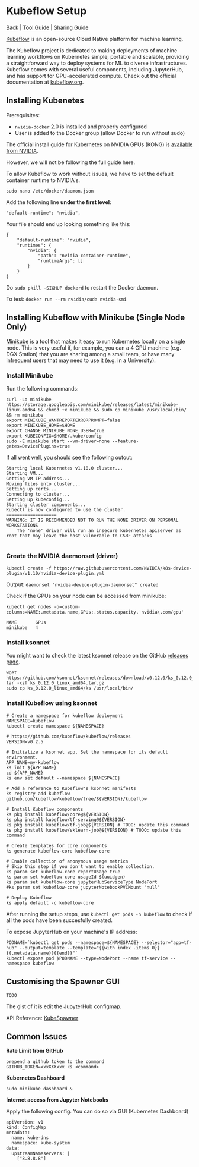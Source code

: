# Kubeflow Setup

[Back](README.md) | [Tool Guide](nvidia-tools.md) | [Sharing Guide](sharing.md)

[Kubeflow](https://github.com/kubeflow/kubeflow) is an open-source Cloud Native platform for machine learning. 

The Kubeflow project is dedicated to making deployments of machine learning workflows on Kubernetes simple, portable and scalable, providing a straightforward way to deploy systems for ML to diverse infrastructures. Kubeflow comes with several useful components, including JupyterHub, and has support for GPU-accelerated compute. Check out the official documentation at [kubeflow.org](http://kubeflow.org/).

## Installing Kubenetes

Prerequisites:

* `nvidia-docker` 2.0 is installed and properly configured
* User is added to the Docker group (allow Docker to run without sudo)

The official install guide for Kubernetes on NVIDIA GPUs (KONG) is [available from NVIDIA](https://docs.nvidia.com/datacenter/kubernetes-intall-guide/index.html).

However, we will not be following the full guide here.


To allow Kubeflow to work without issues, we have to set the default container runtime to NVIDIA's.

`sudo nano /etc/docker/daemon.json`

Add the following line **under the first level**:

```
"default-runtime": "nvidia",
```

Your file should end up looking something like this:

```
{
    "default-runtime": "nvidia",
    "runtimes": {
        "nvidia": {
            "path": "nvidia-container-runtime",
            "runtimeArgs": []
        }
    }
}
```

Do `sudo pkill -SIGHUP dockerd` to restart the Docker daemon.

To test: `docker run --rm nvidia/cuda nvidia-smi`

## Installing Kubeflow with Minikube (Single Node Only)

[Minikube](https://github.com/kubernetes/minikube) is a tool that makes it easy to run Kubernetes locally on a single node. This is very useful if, for example, you can a 4 GPU machine (e.g. DGX Station) that you are sharing among a small team, or have many infrequent users that may need to use it (e.g. in a University).

### Install Minikube

Run the following commands:

```
curl -Lo minikube https://storage.googleapis.com/minikube/releases/latest/minikube-linux-amd64 && chmod +x minikube && sudo cp minikube /usr/local/bin/ && rm minikube
export MINIKUBE_WANTREPORTERRORPROMPT=false
export MINIKUBE_HOME=$HOME
export CHANGE_MINIKUBE_NONE_USER=true
export KUBECONFIG=$HOME/.kube/config
sudo -E minikube start --vm-driver=none --feature-gates=DevicePlugins=true
```

If all went well, you should see the following outout:

```
Starting local Kubernetes v1.10.0 cluster...
Starting VM...
Getting VM IP address...
Moving files into cluster...
Setting up certs...
Connecting to cluster...
Setting up kubeconfig...
Starting cluster components...
Kubectl is now configured to use the cluster.
===================
WARNING: IT IS RECOMMENDED NOT TO RUN THE NONE DRIVER ON PERSONAL WORKSTATIONS
	The 'none' driver will run an insecure kubernetes apiserver as root that may leave the host vulnerable to CSRF attacks


```

### Create the NVIDIA daemonset (driver)

`kubectl create -f https://raw.githubusercontent.com/NVIDIA/k8s-device-plugin/v1.10/nvidia-device-plugin.yml`

Output: `daemonset "nvidia-device-plugin-daemonset" created`

Check if the GPUs on your node can be accessed from minikube:

`kubectl get nodes -o=custom-columns=NAME:.metadata.name,GPUs:.status.capacity.'nvidia\.com/gpu'`

```
NAME       GPUs
minikube   4
```

### Install ksonnet

You might want to check the latest ksonnet release on the GitHub [releases page](https://github.com/ksonnet/ksonnet/releases).

```
wget https://github.com/ksonnet/ksonnet/releases/download/v0.12.0/ks_0.12.0_linux_amd64.tar.gz
tar -xzf ks_0.12.0_linux_amd64.tar.gz
sudo cp ks_0.12.0_linux_amd64/ks /usr/local/bin/
```

### Install Kubeflow using ksonnet

```
# Create a namespace for kubeflow deployment
NAMESPACE=kubeflow
kubectl create namespace ${NAMESPACE}

# https://github.com/kubeflow/kubeflow/releases
VERSION=v0.2.5

# Initialize a ksonnet app. Set the namespace for its default environment.
APP_NAME=my-kubeflow
ks init ${APP_NAME}
cd ${APP_NAME}
ks env set default --namespace ${NAMESPACE}

# Add a reference to Kubeflow's ksonnet manifests
ks registry add kubeflow github.com/kubeflow/kubeflow/tree/${VERSION}/kubeflow

# Install Kubeflow components
ks pkg install kubeflow/core@${VERSION}
ks pkg install kubeflow/tf-serving@${VERSION}
ks pkg install kubeflow/tf-job@${VERSION} # TODO: update this command
ks pkg install kubeflow/sklearn-job@${VERSION} # TODO: update this command

# Create templates for core components
ks generate kubeflow-core kubeflow-core

# Enable collection of anonymous usage metrics
# Skip this step if you don't want to enable collection.
ks param set kubeflow-core reportUsage true
ks param set kubeflow-core usageId $(uuidgen)
ks param set kubeflow-core jupyterHubServiceType NodePort
#ks param set kubeflow-core jupyterNotebookPVCMount "null"

# Deploy Kubeflow
ks apply default -c kubeflow-core
```

After running the setup steps, use `kubectl get pods -n kubeflow` to check if all the pods have been succesfully created.

To expose JupyterHub on your machine's IP address:

```
PODNAME=`kubectl get pods --namespace=${NAMESPACE} --selector="app=tf-hub" --output=template --template="{{with index .items 0}}{{.metadata.name}}{{end}}"`
kubectl expose pod $PODNAME --type=NodePort --name tf-service --namespace kubeflow
```

## Customising the Spawner GUI

`TODO`

The gist of it is edit the JupyterHub configmap.

API Reference: [KubeSpawner](https://jupyterhub-kubespawner.readthedocs.io/en/latest/spawner.html#kubespawner)

## Common Issues

**Rate Limit from GitHub**

```
prepend a github token to the command
GITHUB_TOKEN=xxxXXXxxx ks <command>
```

**Kubernetes Dashboard**

```
sudo minikube dashboard &
```

**Internet access from Jupyter Notebooks**

Apply the following config. You can do so via GUI (Kubernetes Dashboard)

```
apiVersion: v1
kind: ConfigMap
metadata:
  name: kube-dns
  namespace: kube-system
data:
  upstreamNameservers: |
    ["8.8.8.8"]
```


